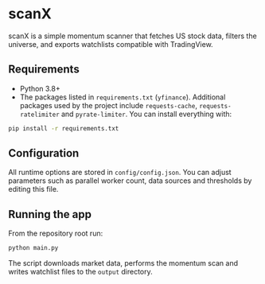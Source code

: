 # scanX

scanX is a simple momentum scanner that fetches US stock data, filters the universe, and exports watchlists compatible with TradingView.

## Requirements

- Python 3.8+
- The packages listed in `requirements.txt` (`yfinance`).
  Additional packages used by the project include `requests-cache`, `requests-ratelimiter` and `pyrate-limiter`.
  You can install everything with:

```bash
pip install -r requirements.txt
```

## Configuration

All runtime options are stored in `config/config.json`. You can adjust parameters such as
parallel worker count, data sources and thresholds by editing this file.

## Running the app

From the repository root run:

```bash
python main.py
```

The script downloads market data, performs the momentum scan and writes watchlist
files to the `output` directory.
